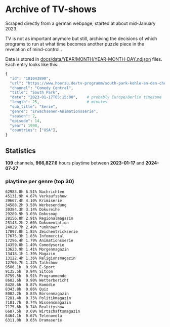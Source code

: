 # Archive of TV-shows

Scraped directly from a german webpage, started at about mid-January 2023.

TV is not as important anymore but still, archiving the decisions of which programs to run at what time
becomes another puzzle piece in the revelation of mind-control.. 

Data is stored in [docs/data/YEAR/MONTH/YEAR-MONTH-DAY.ndjson](docs/data/) files. 
Each entry looks like this:

```python
{
  "id": "181043890", 
  "url": "https://www.hoerzu.de/tv-programm/south-park-kohle-an-den-chefkoch/bid_181043890/", 
  "channel": "Comedy Central", 
  "title": "South Park", 
  "date": "2023-01-17T05:15:00",    # probably Europe/Berlin timezone 
  "length": 25,                     # minutes 
  "sub_title": "Serie", 
  "genre": "Erwachsenen-Animationsserie", 
  "season": 2, 
  "episode": 14, 
  "year": 1998, 
  "countries": ["USA"],
}
```

## Statistics

**109** channels, **966,827.6** hours playtime between **2023-01-17** and **2024-07-27**


### playtime per genre (top 30)

    62983.8h 6.51% Nachrichten
    45131.9h 4.67% Verkaufsshow
    39667.4h 4.10% Krimiserie
    34588.2h 3.58% Werbesendung
    30384.3h 3.14% Dokureihe
    29289.9h 3.03% Dokusoap
    28156.8h 2.91% Regionalmagazin
    25143.2h 2.60% Dokumentation
    24029.7h 2.49% *unknown*
    17897.8h 1.85% Zeichentrickserie
    17675.3h 1.83% Infomercial
    17296.4h 1.79% Animationsserie
    14359.8h 1.49% Comedyserie
    13623.9h 1.41% Morgenmagazin
    13418.1h 1.39% Magazin
    13122.4h 1.36% Religionsmagazin
    12766.7h 1.32% Talkshow
    9586.1h  0.99% E-Sport
    9135.5h  0.94% Sitcom
    8759.5h  0.91% Programmende
    8682.6h  0.90% Wetterbericht
    8428.6h  0.87% Komödie
    8343.8h  0.86% Quiz
    8002.2h  0.83% Börsenmagazin
    7281.4h  0.75% Politikmagazin
    7181.7h  0.74% Wissensmagazin
    7175.6h  0.74% Realityshow
    6687.5h  0.69% Wirtschaftsmagazin
    6464.1h  0.67% Telenovela
    6311.0h  0.65% Dramaserie
